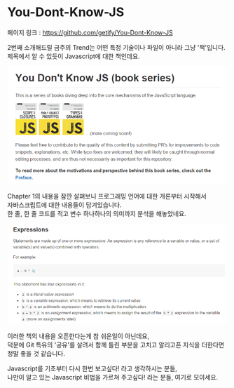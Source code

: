 # You-Dont-Know-JS

페이지 링크 : https://github.com/getify/You-Dont-Know-JS

2번째 소개해드릴 금주의 Trend는 어떤 특정 기술이나 파일이 아니라 그냥 '책'입니다.  
제목에서 알 수 있듯이 Javascript에 대한 책인데요.

![이미지](../img/004-02-01.PNG)

Chapter 1의 내용을 잠깐 살펴보니 프로그래밍 언어에 대한 개론부터 시작해서  
자바스크립트에 대한 내용들이 담겨있습니다.  
한 줄, 한 줄 코드를 적고 변수 하나하나의 의미까지 분석을 해놓았네요.

![이미지](../img/004-02-02.PNG)

이러한 책의 내용을 오픈한다는게 참 쉬운일이 아닌데요,  
덕분에 Git 특유의 '공유'를 살려서 함께 틀린 부분을 고치고 알리고픈 지식을 더한다면 정말 좋을 것 같습니다.  

Javascript를 기초부터 다시 한번 보고싶다! 라고 생각하시는 분들,  
나만이 알고 있는 Javascript 비법을 가르쳐 주고싶다! 라는 분들, 여기로 모이세요.  

